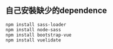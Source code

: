 
## 自己安裝缺少的dependence
```
npm install sass-loader
npm install node-sass
npm install bootstrap-vue
npm install vuelidate
```